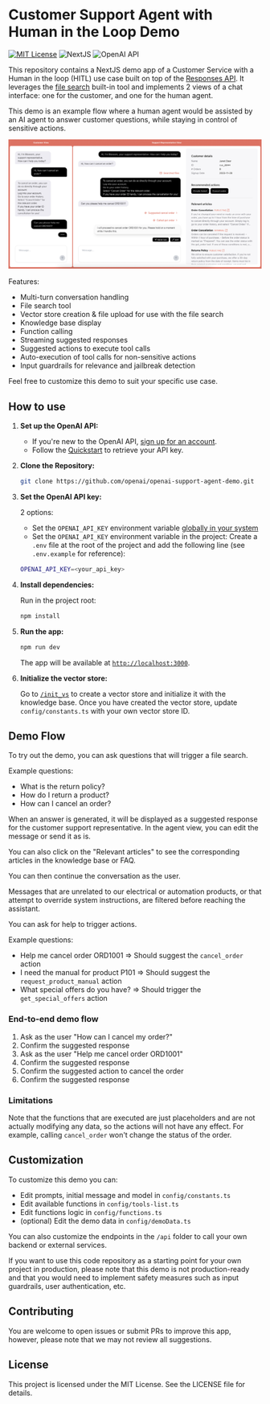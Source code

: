 # Customer Support Agent with Human in the Loop Demo

[![MIT License](https://img.shields.io/badge/License-MIT-green.svg)](LICENSE)
![NextJS](https://img.shields.io/badge/Built_with-NextJS-blue)
![OpenAI API](https://img.shields.io/badge/Powered_by-OpenAI_API-orange)

This repository contains a NextJS demo app of a Customer Service with a Human in the loop (HITL) use case built on top of the [Responses API](https://platform.openai.com/docs/api-reference/responses).
It leverages the [file search](https://platform.openai.com/docs/guides/tools-file-search) built-in tool and implements 2 views of a chat interface: one for the customer, and one for the human agent.

This demo is an example flow where a human agent would be assisted by an AI agent to answer customer questions, while staying in control of sensitive actions.

![screenshot](./public/screenshot.jpg)

Features:

- Multi-turn conversation handling
- File search tool
- Vector store creation & file upload for use with the file search
- Knowledge base display
- Function calling
- Streaming suggested responses
- Suggested actions to execute tool calls
- Auto-execution of tool calls for non-sensitive actions
- Input guardrails for relevance and jailbreak detection

Feel free to customize this demo to suit your specific use case.

## How to use

1. **Set up the OpenAI API:**

   - If you're new to the OpenAI API, [sign up for an account](https://platform.openai.com/signup).
   - Follow the [Quickstart](https://platform.openai.com/docs/quickstart) to retrieve your API key.

2. **Clone the Repository:**

   ```bash
   git clone https://github.com/openai/openai-support-agent-demo.git
   ```

3. **Set the OpenAI API key:**

   2 options:

   - Set the `OPENAI_API_KEY` environment variable [globally in your system](https://platform.openai.com/docs/libraries#create-and-export-an-api-key)
   - Set the `OPENAI_API_KEY` environment variable in the project: Create a `.env` file at the root of the project and add the following line (see `.env.example` for reference):

   ```bash
   OPENAI_API_KEY=<your_api_key>
   ```

4. **Install dependencies:**

   Run in the project root:

   ```bash
   npm install
   ```

5. **Run the app:**

   ```bash
   npm run dev
   ```

   The app will be available at [`http://localhost:3000`](http://localhost:3000).

6. **Initialize the vector store:**

   Go to [`/init_vs`](http://localhost:3000/init_vs) to create a vector store and initialize it with the knowledge base. Once you have created the vector store, update `config/constants.ts` with your own vector store ID.

## Demo Flow

To try out the demo, you can ask questions that will trigger a file search.

Example questions:

- What is the return policy?
- How do I return a product?
- How can I cancel an order?

When an answer is generated, it will be displayed as a suggested response for the customer support representative.
In the agent view, you can edit the message or send it as is.

You can also click on the "Relevant articles" to see the corresponding articles in the knowledge base or FAQ.

You can then continue the conversation as the user.

Messages that are unrelated to our electrical or automation products, or that attempt to override system instructions, are filtered before reaching the assistant.

You can ask for help to trigger actions.

Example questions:

- Help me cancel order ORD1001 => Should suggest the `cancel_order` action
- I need the manual for product P101 => Should suggest the `request_product_manual` action
- What special offers do you have? => Should trigger the `get_special_offers` action

### End-to-end demo flow

1. Ask as the user "How can I cancel my order?"
2. Confirm the suggested response
3. Ask as the user "Help me cancel order ORD1001"
4. Confirm the suggested response
5. Confirm the suggested action to cancel the order
6. Confirm the suggested response

### Limitations

Note that the functions that are executed are just placeholders and are not actually modifying any data, so the actions will not have any effect. For example, calling `cancel_order` won't change the status of the order.

## Customization

To customize this demo you can:

- Edit prompts, initial message and model in `config/constants.ts`
- Edit available functions in `config/tools-list.ts`
- Edit functions logic in `config/functions.ts`
- (optional) Edit the demo data in `config/demoData.ts`

You can also customize the endpoints in the `/api` folder to call your own backend or external services.

If you want to use this code repository as a starting point for your own project in production, please note that this demo is not production-ready and that you would need to implement safety measures such as input guardrails, user authentication, etc.

## Contributing

You are welcome to open issues or submit PRs to improve this app, however, please note that we may not review all suggestions.

## License

This project is licensed under the MIT License. See the LICENSE file for details.
